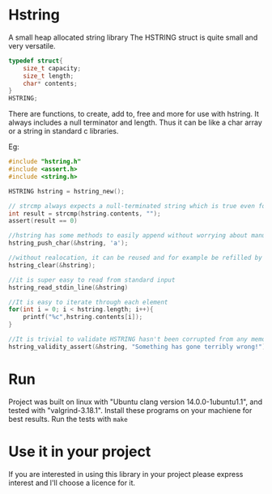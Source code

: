 # Hstring

A small heap allocated string library
The HSTRING struct is quite small and very versatile.

```c
typedef struct{
    size_t capacity;
    size_t length;
    char* contents;
}
HSTRING;
```

There are functions, to create, add to, free and more for use with hstring.
It always includes a null terminator and length. Thus it can be like a char array or a string in standard c libraries.

Eg:
```c
#include "hstring.h"
#include <assert.h>
#include <string.h>

HSTRING hstring = hstring_new();

// strcmp always expects a null-terminated string which is true even for a zero length of HSTRING
int result = strcmp(hstring.contents, "");
assert(result == 0)

//hstring has some methods to easily append without worrying about manual reallocation.
hstring_push_char(&hstring, 'a');

//without realocation, it can be reused and for example be refilled by buffers
hstring_clear(&hstring);

//it is super easy to read from standard input
hstring_read_stdin_line(&hstring)

//It is easy to iterate through each element
for(int i = 0; i < hstring.length; i++){
    printf("%c",hstring.contents[i]);
}

//It is trivial to validate HSTRING hasn't been corrupted from any memory errors and make your programs just that little bit memory safer and prevent undefined behaviour
hstring_validity_assert(&hstring, "Something has gone terribly wrong!");
```

# Run
Project was built on linux with "Ubuntu clang version 14.0.0-1ubuntu1.1", and tested with "valgrind-3.18.1".
Install these programs on your machiene for best results.
Run the tests with `make`

# Use it in your project
If you are interested in using this library in your project please express interest and l'll choose a licence for it.